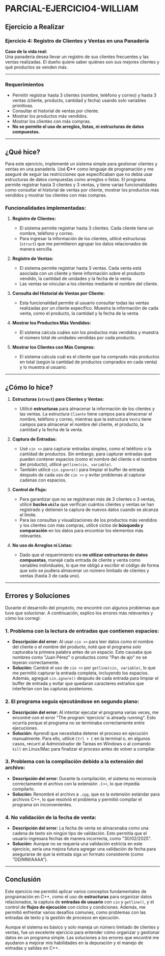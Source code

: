 # PARCIAL-EJERCICIO4-WILLIAM

## Ejercicio a Realizar

### Ejercicio 4: Registro de Clientes y Ventas en una Panadería

**Caso de la vida real:**  
Una panadería desea llevar un registro de sus clientes frecuentes y las ventas realizadas. El dueño quiere saber quiénes son sus mejores clientes y qué productos se venden más.

---

### Requerimientos

- Permitir registrar hasta 3 clientes (nombre, teléfono y correo) y hasta 3 ventas (cliente, producto, cantidad y fecha) usando solo variables primitivas.
- Consultar el historial de ventas por cliente.
- Mostrar los productos más vendidos.
- Mostrar los clientes con más compras.
- **No se permite el uso de arreglos, listas, ni estructuras de datos compuestas.**

---

## ¿Qué hice?

Para este ejercicio, implementé un sistema simple para gestionar clientes y ventas en una panadería. Usé **C++** como lenguaje de programación y me aseguré de seguir las restricciones que especificaban que no debía usar estructuras de datos compuestas como arreglos o listas. El programa permite registrar hasta 3 clientes y 3 ventas, y tiene varias funcionalidades como consultar el historial de ventas por cliente, mostrar los productos más vendidos y mostrar los clientes con más compras.

### Funcionalidades implementadas:

1. **Registro de Clientes:**
   - El sistema permite registrar hasta 3 clientes. Cada cliente tiene un nombre, teléfono y correo.  
   - Para ingresar la información de los clientes, utilicé estructuras (`struct`) que me permitieron agrupar los datos relacionados de manera sencilla.

2. **Registro de Ventas:**
   - El sistema permite registrar hasta 3 ventas. Cada venta está asociada con un cliente y tiene información sobre el producto vendido, la cantidad de unidades y la fecha de la venta.
   - Las ventas se vinculan a los clientes mediante el nombre del cliente.

3. **Consulta del Historial de Ventas por Cliente:**
   - Esta funcionalidad permite al usuario consultar todas las ventas realizadas por un cliente específico. Muestra la información de cada venta, como el producto, la cantidad y la fecha de la venta.

4. **Mostrar los Productos Más Vendidos:**
   - El sistema calcula cuáles son los productos más vendidos y muestra el número total de unidades vendidas por cada producto.

5. **Mostrar los Clientes con Más Compras:**
   - El sistema calcula cuál es el cliente que ha comprado más productos en total (según la cantidad de productos comprados en cada venta) y lo muestra al usuario.

---

## ¿Cómo lo hice?

1. **Estructuras (`struct`) para Clientes y Ventas:**
   - Utilicé **estructuras** para almacenar la información de los clientes y las ventas. La estructura `Cliente` tiene campos para almacenar el nombre, teléfono y correo, mientras que la estructura `Venta` tiene campos para almacenar el nombre del cliente, el producto, la cantidad y la fecha de la venta.

2. **Captura de Entradas:**
   - Usé `cin >>` para capturar entradas simples, como el teléfono o la cantidad de productos. Sin embargo, para capturar entradas que pueden contener espacios (como el nombre del cliente o el nombre del producto), utilicé `getline(cin, variable)`.
   - También utilicé `cin.ignore()` para limpiar el buffer de entrada después de cada uso de `cin >>` y evitar problemas al capturar cadenas con espacios.

3. **Control de Flujo:**
   - Para garantizar que no se registraran más de 3 clientes o 3 ventas, utilicé **bucles `while`** que verifican cuántos clientes y ventas se han registrado y detienen la captura de nuevos datos cuando se alcanza el límite.
   - Para las consultas y visualizaciones de los productos más vendidos y los clientes con más compras, utilicé ciclos de **búsqueda y comparación** en los datos para encontrar los elementos más relevantes.

4. **No uso de Arreglos ni Listas:**
   - Dado que el requerimiento era **no utilizar estructuras de datos compuestas**, manejé cada entrada de cliente y venta como variables individuales, lo que me obligó a escribir el código de forma que solo se pudiera almacenar un número limitado de clientes y ventas (hasta 3 de cada uno).

---

## Errores y Soluciones

Durante el desarrollo del proyecto, me encontré con algunos problemas que tuve que solucionar. A continuación, explico los errores más relevantes y cómo los corregí:

### 1. **Problema con la lectura de entradas que contienen espacios:**
   - **Descripción del error:** Al usar `cin >>` para leer datos como el nombre del cliente o el nombre del producto, noté que el programa solo capturaba la primera palabra antes de un espacio. Esto causaba que nombres como "Juan Pérez" o productos como "Pan de ajo" no se leyeran correctamente.
   - **Solución:** Cambié el uso de `cin >>` por `getline(cin, variable)`, lo que me permitió capturar la entrada completa, incluyendo los espacios. Además, agregué `cin.ignore()` después de cada entrada para limpiar el buffer de entrada y evitar que quedaran caracteres extraños que interferían con las capturas posteriores.

### 2. **El programa seguía ejecutándose en segundo plano:**
   - **Descripción del error:** Al intentar ejecutar el programa varias veces, me encontré con el error "The program 'ejercicio' is already running". Esto ocurría porque el programa no se terminaba correctamente entre ejecuciones.
   - **Solución:** Aprendí que necesitaba detener el proceso en ejecución manualmente. Para ello, utilicé `Ctrl + C` en la terminal o, en algunos casos, recurrí al Administrador de Tareas en Windows o al comando `kill` en Linux/Mac para finalizar el proceso antes de volver a compilar.

### 3. **Problema con la compilación debido a la extensión del archivo:**
   - **Descripción del error:** Durante la compilación, el sistema no reconocía correctamente el archivo con la extensión `.C++`, lo que impedía compilarlo.
   - **Solución:** Renombré el archivo a `.cpp`, que es la extensión estándar para archivos C++, lo que resolvió el problema y permitió compilar el programa sin inconvenientes.

### 4. **No validación de la fecha de venta:**
   - **Descripción del error:** La fecha de venta se almacenaba como una cadena de texto sin ningún tipo de validación. Esto permitía que el usuario ingresara fechas de manera incorrecta, como "30/02/2025".
   - **Solución:** Aunque no se requería una validación estricta en este ejercicio, sería una mejora futura agregar una validación de fecha para asegurarse de que la entrada siga un formato consistente (como "DD/MM/AAAA").

---

## Conclusión

Este ejercicio me permitió aplicar varios conceptos fundamentales de programación en C++, como el uso de **estructuras** para organizar datos relacionados, la captura de **entradas de usuario** con `cin` y `getline()`, y el control de **flujos de ejecución** con ciclos y condiciones. Además, me permitió enfrentar varios desafíos comunes, como problemas con las entradas de texto y la gestión de procesos en ejecución.

Aunque el sistema es básico y solo maneja un número limitado de clientes y ventas, fue un excelente ejercicio para entender cómo organizar y gestionar datos en un programa simple. Las soluciones a los errores que encontré me ayudaron a mejorar mis habilidades en la depuración y el manejo de entradas y salidas en C++.
